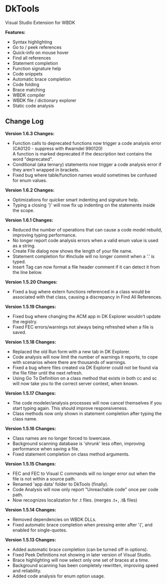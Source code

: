 # DkTools
Visual Studio Extension for WBDK

**Features:**
- Syntax highlighting
- Go to / peek references
- Quick-info on mouse hover
- Find all references
- Statement completion
- Function signature help
- Code snippets
- Automatic brace completion
- Code folding
- Brace matching
- WBDK compiler
- WBDK file / dictionary explorer
- Static code analysis

## Change Log

**Version 1.6.3 Changes:**
- Function calls to deprecated functions now trigger a code analysis error (CA0120 - suppress with #warndel 990120)<br>
  A function is marked deprecated if the description text contains the word "deprecated".
- Conditional (aka ternary) statements now trigger a code analysis error if they aren't wrapped in brackets.
- Fixed bug where table/function names would sometimes be confused for enum values.

**Version 1.6.2 Changes:**
- Optimizations for quicker smart indenting and signature help.
- Typing a closing '}' will now fix up indenting on the statements inside the scope.

**Version 1.6.1 Changes:**
- Reduced the number of operations that can cause a code model rebuild, improving typing performance.
- No longer report code analysis errors when a valid enum value is used as a string.
- Create File dialog now shows the length of your file name.
- Statement completion for #include will no longer commit when a '.' is typed.
- Insert Tag can now format a file header comment if it can detect it from the line below.

**Version 1.5.20 Changes:**
- Fixed a bug where extern functions referenced in a class would be associated with that class, causing a discrepancy in Find All References.

**Version 1.5.19 Changes:**
- Fixed bug where changing the ACM app in DK Explorer wouldn't update the registry.
- Fixed FEC errors/warnings not always being refreshed when a file is saved.

**Version 1.5.18 Changes:**
- Replaced the old Run form with a new tab in DK Explorer.
- Code analysis will now limit the number of warnings it reports, to cope with scenarios where there are thousands of warnings.
- Fixed a bug where files created via DK Explorer could not be found via the file filter until the next refresh.
- Using Go To Definition on a class method that exists in both cc and sc will now take you to the correct server context, when known.

**Version 1.5.17 Changes:**
- The code modeler/analysis processes will now cancel themselves if you start typing again. This should improve responsiveness.
- Class methods now only shown in statement completion after typing the class name.

**Version 1.5.16 Changes:**
- Class names are no longer forced to lowercase.
- Background scanning database is 'shrunk' less often, improving performance when saving a file.
- Fixed statement completion on class method arguments.

**Version 1.5.15 Changes:**
- FEC and FEC to Visual C commands will no longer error out when the file is not within a source path.
- Renamed 'app data' folder to DkTools (finally).
- Code Analysis will now only report "Unreachable code" once per code path.
- Now recognizes localization for .t files. (merges .t+, .t& files)

**Version 1.5.14 Changes:**
- Removed dependencies on WBDK DLLs.
- Fixed automatic brace completion when pressing enter after '{', and enabled for single-quotes.

**Version 1.5.13 Changes:**
- Added automatic brace completion (can be turned off in options).
- Fixed Peek Definitions not showing in later version of Visual Studio.
- Brace highlighting will now select only one set of braces at a time.
- Background scanning has been completely rewritten, improving speed and reliability.
- Added code analysis for enum option usage.
